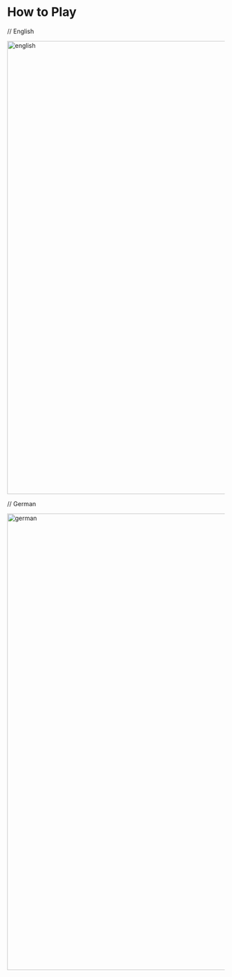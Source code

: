 # How to Play

// English

<img width="1047" alt="english" src="https://user-images.githubusercontent.com/56310257/156930759-2fa02d18-5d45-43e0-b7c5-d625e77b0f1c.png">

// German

<img width="1055" alt="german" src="https://user-images.githubusercontent.com/56310257/156930767-a8895de3-b0eb-4535-a658-b5e9d3ad0b09.png">
